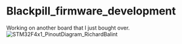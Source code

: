 # Blackpill_firmware_development
 Working on another board that I just bought over. 
![STM32F4x1_PinoutDiagram_RichardBalint](https://user-images.githubusercontent.com/54667428/133919304-f675caa6-3347-4515-aa46-d11fcaaff241.png)
